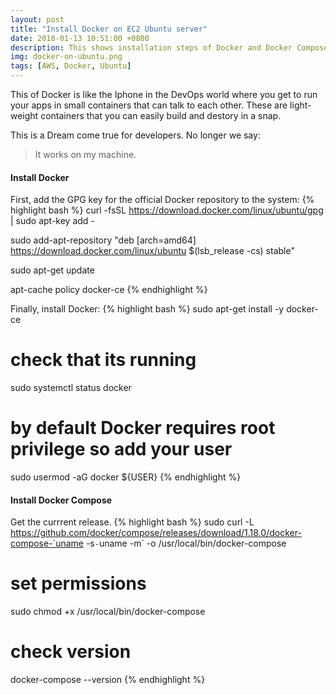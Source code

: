 ```yaml
---
layout: post
title: "Install Docker on EC2 Ubuntu server"
date: 2018-01-13 10:51:00 +0800
description: This shows installation steps of Docker and Docker Compose on your Ubuntu image.
img: docker-on-ubuntu.png 
tags: [AWS, Docker, Ubuntu]
---
```


This of Docker is like the Iphone in the DevOps world where you get to run your apps in small containers that can talk to each other. These are light-weight containers that you can easily build and destory in a snap.

This is a Dream come true for developers. No longer we say:

> It works on my machine.

#### Install Docker

First, add the GPG key for the official Docker repository to the system:
{% highlight bash %}
curl -fsSL https://download.docker.com/linux/ubuntu/gpg | sudo apt-key add -

sudo add-apt-repository "deb [arch=amd64] https://download.docker.com/linux/ubuntu $(lsb_release -cs) stable"

sudo apt-get update

apt-cache policy docker-ce
{% endhighlight %}

Finally, install Docker:
{% highlight bash %}
sudo apt-get install -y docker-ce

# check that its running
sudo systemctl status docker

# by default Docker requires root privilege so add your user
sudo usermod -aG docker ${USER}
{% endhighlight %}

#### Install Docker Compose

Get the currrent release.
{% highlight bash %}
sudo curl -L https://github.com/docker/compose/releases/download/1.18.0/docker-compose-`uname -s`-`uname -m` -o /usr/local/bin/docker-compose

# set permissions
sudo chmod +x /usr/local/bin/docker-compose

# check version
docker-compose --version
{% endhighlight %}
